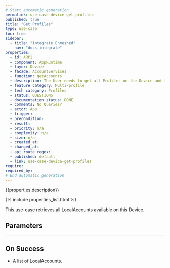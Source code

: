 ```yaml
---
# Start automatic generation
permalink: use-case-device-get-profiles
published: true
title: "Get Profiles"
type: use-case
toc: true
sidebar:
  - title: "Integrate Enmeshed"
    nav: "docs_integrate"
properties:
  - id: ARP2
  - component: AppRuntime
  - layer: Device
  - facade: AccountServices
  - function: getAccounts
  - description: The User needs to get all Profiles on the Device and their metadata.
  - feature category: Multi-profile
  - tech category: Profiles
  - status: QUESTIONS
  - documentation status: DONE
  - comments: No Queries?
  - actor: App
  - trigger:
  - precondition:
  - result:
  - priority: n/a
  - complexity: n/a
  - size: n/a
  - created_at:
  - changed_at:
  - api_route_regex:
  - published: default
  - link: use-case-device-get-profiles
require:
required_by:
# End automatic generation
---
```


{{properties.description}}

{% include properties_list.html %}

This use-case retrieves all LocalAccounts available on this Device.

## Parameters

---

## On Success

- A list of LocalAccounts.
